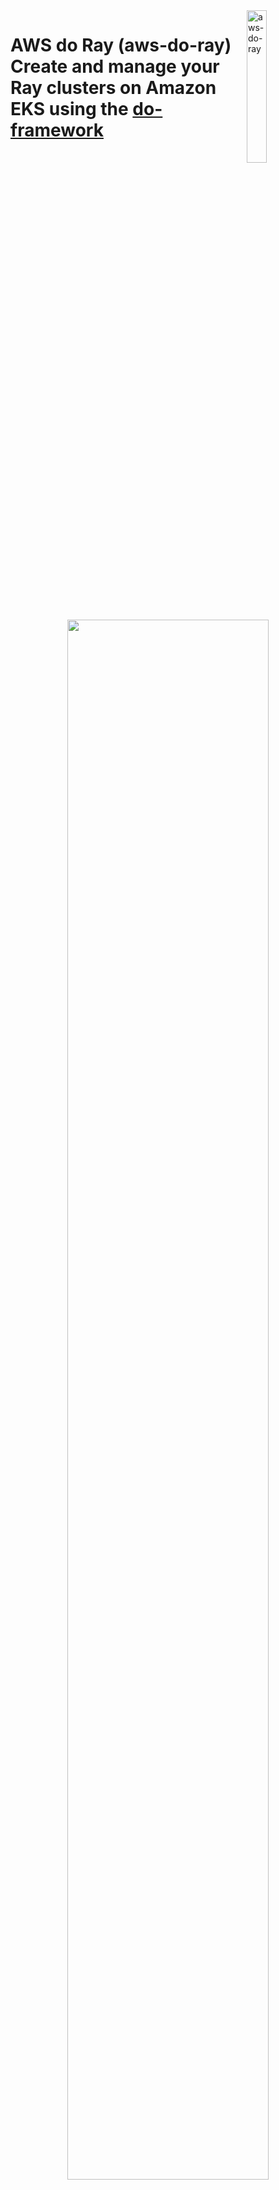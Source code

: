 <img alt="aws-do-ray" src="./img/aws-do-ray-1024.png" width="25%" align="right" />

# AWS do Ray (aws-do-ray) <br/> Create and manage your Ray clusters on Amazon EKS using the [do-framework](https://bit.ly/do-framework)

<center>
<img src="./img/architecture.png" width="80%"/>

Fig. 1 - Ray on EKS cluster sample
</center>
<br/>
<br/>


## Overview
The [`aws-do-ray`](https://bit.ly/aws-do-ray) project aims to simplify the deployment and scaling of distributed Python application using [Ray](https://www.ray.io/) on [Amazon Elastic Kubernetes Service](https://docs.aws.amazon.com/whitepapers/latest/overview-deployment-options/amazon-elastic-kubernetes-service.html) (Amazon EKS) or [Amazon SageMaker Hyperpod](https://aws.amazon.com/sagemaker/hyperpod/). While following the principles of the [do-framework](https://bit.ly/do-framework) and using the [Depend on Docker](https://github.com/iankoulski/depend-on-docker) template, it uses [Docker](https://docs.docker.com/get-docker/) to containerize all tools necessary to deploy and manage Ray clusters, jobs, and services. The `aws-do-ray` container shell is equipped with intuitive action scripts and comes pre-configured with convenient shortcuts which save extensive typing and increase productivity. This project provides a streamlined solution for administrators and developers, enabling them to focus on the task at hand, rather than infrastructure management. In summary, `aws-do-ray` is a simple, flexible, and universal DevOps solution for Ray workloads on AWS. 

## Prerequisites
The only prerequisites needed to run this project are:

* [AWS Account](https://signin.aws.amazon.com/signup?request_type=register)
* [EKS](https://bit.ly/do-eks) or [HyperPod](https://bit.ly/aws-do-hyperpod) cluster
* [Docker](https://docs.docker.com/get-docker/)

## Usage
 A typical workflow for the `aws-do-ray` project is described below.

<center>
<img src="./img/deployment.png" width="80%" />

Fig.2 - Typical workflow for the aws-do-ray project
</center>
<br/>
<br/>

To use the project, you can clone and configure it, then run the `./build.sh`, `./run.sh`, and `./exec.sh` scripts to open the `aws-do-ray` shell. Execute the `./setup-dependencies.sh` script, then from the raycluster directory execute `./raycluster-config.sh` and `./raycluster-create.sh`. Once the cluster is created, examples can be executed from the [jobs](https://github.com/aws-samples/aws-do-ray/tree/main/Container-Root/ray/raycluster/jobs) folder, submit one of the jobs using `./job-submit.sh <job-folder-name>

```bash
# Build and run container
git clone https://github.com/aws-samples/aws-do-ray
cd aws-do-ray
./config.sh
./build.sh
./run.sh
./exec.sh

# Create Ray cluster
./setup-dependencies.sh
cd raycluster
./raycluster-config.sh
./raycluster-create.sh
./raycluster-status.sh

# Run job
cd jobs
./job-submit.sh quickstart
./job-list.sh
```

## Configure

To configure your aws client, execute `aws configure` within the container shell, or outside the container, if you have aws CLI v2.x installed.

If you are not connected to an EKS cluster yet, follow the instructions [here](https://docs.aws.amazon.com/eks/latest/userguide/create-kubeconfig.html) to generate a `~/.kube/config` file. The project will automatically use the current kubernetes conext to retrieve the name of the EKS cluster it should connect to. Your current EKS cluser context can be displayed by using the following command: `kubectl config current-context`.

All configuration settings of the `aws-do-ray` project are centralized in its [`.env`](.env)) file. To review or change any of the settings, simply execute [`./config.sh`](./config.sh)).
The project automatically sets all variables, but you can manually override any of them by setting your preferred value in the `.env` file.

* AWS_REGION should match the AWS Region where the cluster is deployed.
* The AWS_EKS_CLUSTER setting should match the name of your existing EKS Cluster. 
* AWS_EKS_HYPERPOD_CLUSTER setting should match the name of your existing EKS Hyperpod Cluster
* CLUSTER_TYPE setting must either be "eks" or "hyperpod" depending on what type of cluster you are using.

To configure credentials of your aws client, run `aws configure`. Credentials you configure either on the host or in the containr will be mounted into the `aws-do-eks` container according to the `VOL_MAP` setting in [`.env`](.env). If you set the following environment variables `AWS_REGION`, `AWS_ACCESS_KEY_ID`, `AWS_SECRET_ACCESS_KEY`, and `AWS_SESSION_TOKEN`, they will be carried over into the `aws-do-ray` container when the `./run.sh` script is executed. 

## Build
This project follows the [Depend on Docker](https://github.com/iankoulski/depend-on-docker) template to build a container including all needed tools and utilities for creation and management of Ray. Please execute the [`./build.sh`](./build.sh) script to create the `aws-do-ray` container image and tag it using the registry and version tag specified in the project configuration. If desired, the image name or registry address can be modified in the project configuration file [`.env`](.env).
A pre-built `aws-do-ray` container is available on the [AWS public registry](https://gallery.ecr.aws/hpc-cloud/) 

## Run
The [`./run.sh`](./run.sh) script starts the project container. 
If you would like to run the pre-built `aws-do-ray` container, you can configure the project with `REGISTRY=public.ecr.aws/hpc-cloud/aws-do-ray`, prior to executing `./run.sh` or just execute the following command:

```bash
docker run --rm -it -v ${HOME}/.aws:/root/aws -v ${HOME}/.kube:/root/.kube --workdir /ray public.ecr.aws/hpc-cloud/aws-do-ray bash
```

## Status
To check the status of the container, execute [`./status.sh`](./status.sh). If the container is in the Exited state, it can be started with [`./start.sh`](./start.sh).

## Exec
After the container is started, use the [`./exec.sh`](./exec.sh) script to open a bash shell in the container. All necessary tools to allow creation, management, and operation of Ray are available in this shell. 

## Deploy KubeRay operator
Once you have opened the `aws-do-ray` shell you will be dropped in the [`/ray`](/Container-Root/ray/) directory where you will find the [`./setup-dependencies.sh`](/Container-Root/ray/setup-dependencies.sh) script. This deployment creates a `kuberay` namespace and a `kuberay-operator` pod in the kuberay namespace. It will then dynamically provision an FSx for Lustre volume for a shared file system in your Ray cluster. Upon successful deployment, you will have the kuberay operator pod running in the kuberay namespace, and a bound persistent volume claim (PVC) in your current namespace. To check the state of the kuberay-operator pod, use command: `kubectl -n kuberay get pods`, and to check the state of your PVC, please run `kubectl get pvc`.

### The KubeRay operator
>[!IMPORTANT]
>Please note that we advise to use `kuberay-operator` version $\geq$ 1.2.0. In this version the `raycluster_controller` was updated to support automatic eviction of Ray Pods in case of a pod failure (e.g. due to HW failure of the underlying EKS or HyperPod Node). In this case KubeRay will delete the Pod and create new Pods in the next reconciliation if necessary. This is particularly important and useful when deploying your RayCluster onto a SageMaker HyperPod cluster.

The KubeRay Operator gets deployed on the EKS cluster through the `./setup-dependencies.sh` script. KubeRay creates the following Custom Resource Definitions (CRDs): RayCluster, RayService, and RayJobs.

1. RayCluster: primary resource for managing Ray instances on Kubernetes. It represents a cluster of Ray nodes, including a head node and multiple worker nodes. The RayCluster CRD determines how the Ray nodes are set up, how they communicate, and how resources are allocated among them. The nodes in a Ray cluster manifest as pods in the EKS cluster.

3. RayJob: represents a single executable job that runs on a RayCluster. It is a higher-level abstraction used to submit tasks or batches of tasks that should be executed by the RayCluster.

5. RayService: Kubernetes resource that enables long-running Ray applications. It allows for the deployment of Ray applications that need to be exposed for external communication, typically through a service endpoint.

<center>
<img src="./img/CRDs2.png" width="80%" />

Fig.2 - Types of Ray custom resources in Kubernetes
</center>
<br/>
<br/>

The KubeRay operator relies on the Kubernetes API and works on EKS as well as HyperPod clusters with EKS support. 
A diagram showing deployment of Ray on SageMaker HyperPod is shown below.

<center>
<img src="./img/ray-hyperpod-arch.png" width="80%" />

Fig.3 - KubeRay operator deployment on SageMaker HyperPod EKS cluster
</center>
<br/>
<br/>

## Distributed training jobs
Additional information about your distributed training jobs.
1. From [Ray Documentation](https://docs.ray.io/en/latest/train/getting-started-pytorch.html), specifying a shared storage location (such as cloud storage or NFS) is optional for single-node clusters, but it is required for multi-node clusters. Using a local path will raise an error during checkpointing for multi-node clusters. This is why the [`./setup-dependencies.sh`](/Container-Root/ray/setup-dependencies.sh) script creates an FSx for Lustre volume. For other deployments, like S3 Mount point, please refer to the [`Deploy Scripts`](#deploy-scripts) section of this document. Once you have a shared storage path, use `storage_path` in the `RunConfig` of your Python training scripts to save checkpoints, logs, and model artifacts. By default, it points to your new FSx for Lustre mount.

2. Within the python code provided, you can also set num_workers to an int (the number of ray workers you are using) and use_gpu to a boolean (True or False, default is set to True). Default is num_workers=2 and use_gpu=True. 


## Create a RayCluster
>[!IMPORTANT]
>Please note that the `rayproject/ray-ml` container images are [deprecated](https://github.com/ray-project/ray/issues/46378). Therefore, we will build on top of the `rayproject/ray:2.42.1-py310-gpu` image, which has all ray dependencies, and include our training dependencies with our own custom image. Please feel free to modify this Dockerfile as you wish, but not necessary. 


Within the [`/ray`](/Container-Root/ray/) directory, you will find the [`/raycluster`](/Container-Root/ray/raycluster/) directory. This directory contains the following scripts:
- [`./create-container.sh`](/Container-Root/ray/raycluster/create-container.sh) : this script will build and then push the [`Dockerfile`](/Container-Root/ray/raycluster/Dockerfile) to your ECR. This image will have all ray dependencies, as well as your training library dependencies. Your Ray pods will host this image. This command may take 10-15 minutes. 
- [`./raycluster-create.sh`](/Container-Root/ray/raycluster/raycluster-create.sh) : this script creates the ray cluster specified in the [`raycluster-template.yaml`](/Container-Root/ray/raycluster/raycluster-template.yaml) file. 
- [`./raycluster-delete.sh`](/Container-Root/ray/raycluster/delete-cluster.sh) : this script deletes the ray cluster specified in the [`raycluster-template.yaml`](/Container-Root/ray/raycluster/raycluster-template.yaml) file. 
- [`./raycluster-pods.sh`](/Container-Root/ray/raycluster/raycluster-pods.sh) : this script allows you to see your currently running pods(or nodes) of your raycluster.
- [`./raycluster-status.sh`](/Container-Root/ray/raycluster/raycluster-status.sh) : this script retrieves the status of your current raycluster. 
- You can run [`re`] to expose ray cluster to port :8265, and [`rh`] to hide it. This is also done automatically when needed by other scripts.
- [`./raycluster-config.sh`](/Container-Root/ray/raycluster/raycluster-config.sh) : run this to edit the [`raycluster-template.yaml`](/Container-Root/ray/raycluster/raycluster-template.yaml), or simply open the [`raycluster-template.yaml`](/Container-Root/ray/raycluster/raycluster-template.yaml) in your favorite editor.
- [`raycluster-template.yaml`](/Container-Root/ray/RayCluster/raycluster-template.yaml) : a default ray cluster configuration with every option you can have in a ray cluster. "Batteries included but swappable". 
- [`raycluster-template-autoscaler.yaml`](/Container-Root/ray/raycluster/raycluster-template-autoscaler.yaml) : the same ray cluster configuration but with the ray autoscaler enabled.
- [`./jobs/job-submit.sh <job>`](/Container-Root/ray/raycluster/jobs/job-submit.sh) : this script allows you to submit a Python Script for a job. You can put your code within the [`/jobs`](/Container-Root/ray/raycluster/jobs/) section of the repo with a directory named after the script you want to execute, with that script within that directory. Or you can submit it via file system that has your script that is attached to your ray pods. 
	- If your script is in the [`/jobs`](/Container-Root/ray/raycluster/jobs/) folder, it will submit the ray job via the ray job submission SDK (dashboard must be exposed via [`re`](/Container-Root/ray/ops/ray-expose.sh)) or it will submit directly through the head pod. Just run `./job-submit.sh <script name>`. Ex/ `./job-submit.sh dt-pytorch`.
	- If your script is in a file system that is attached to your ray pods, it you must specify the directory that the script is in relative to your head pod. Run `./job-submit.sh <script name> <directory>`. Ex/ `./job-submit.sh dt-pytorch fsx/code/dt-pytorch` where my dt-pytorch.py file is located in directory fsx/code/dt-pytorch. 

> Side Note: we have the [`efa-ray/`](/Container-Root/ray/raycluster/jobs/) folder which has the same scripts to set up your Ray cluster with EFA enabled using the [`public.ecr.aws/hpc-cloud/nccl-tests:latest`](https://github.com/aws-samples/awsome-distributed-training/blob/main/micro-benchmarks/nccl-tests/nccl-tests.Dockerfile) image as the base image, and adding ray dependencies on top of it. If you want EFA enabled training, please feel free to use this container image for your Ray Cluster. Please be aware that EFA environment variables may differ for different cluster types. Please learn more [here](https://github.com/aws-samples/awsome-distributed-training/blob/main/1.architectures/efa-cheatsheet.md)

### RayCluster template
For everything you need to know about the details of a RayCluster configuration, please refer to the comments in the template, as well as this [doc](https://docs.ray.io/en/latest/cluster/kubernetes/user-guides/config.html). But as a quick reference, here are the main concepts in the template:
* metadata: name: 
    * This is where you can name your raycluster.
* nodeSelector in both headGroupSpec and workerGroupSpecs:
    * This is where you can specify which nodes your head pod and worker pods get assigned to. Preferably assign the worker group pods to the nodes with GPU's. 
* replicas
    * This defines how many min, max, and desired worker pods are in your RayCluster. 
* containers: resources: limits/requests:
    * These fields are under both headGroupSpec and workerGroupSpecs and these values set resource limits and requests for your pods. Please confirm your node resource capabilities before setting these values.
* containers: image: 
    * This is the container image each pod runs. It is best practice that the head pod and worker pods use the same container image, ex/ "rayproject/ray:latest"
* containers: env: name: (AWS KEYS)
    * After deploying your kubectl secrets by running [`./deploy/kubectl-secrets/kubectl-secret-keys.sh`](./Container-Root/ray/deploy/kubectl-secrets/kubectl-secret-keys.sh) your Ray pods will now have IAM permissions to access other buckets/filesystems/etc. If this is needed, please uncomment this section out in the template. 
* volumeMounts and volumes under headGroupSpec and workerGroupSpecs
    * This is where you can mount volumes like S3, EFS, FSx for Lustre on to your pods.
This is needed for multi node distributed training jobs.

### Ray dashboard
In order to access the Ray Dashboard, the Istio Ingress Gateway service of the Ray deployment needs to be exposed outside the cluster. In a production deployment typically an Application Load Balancer (ALB) is used, however this requires a DNS domain registration and a matching SSL certificate.

For an easy way to expose the Ray Dashboard, we can use kubectl port-forward. To start the port-forward, simply execute `ray-expose.sh` or `re`. To stop the port-forward, simply execute `ray-hide.sh` or `rh`.

If you are on a machine with its own browser, just navigate to http://localhost:8265 to open the Ray Dashboard.

<center>
<img src="./img/dashboard.png" width="80%" />

Fig.4 - Ray Dashboard Overview
</center> 
<br/>
<br/>

<center>
<img src="./img/dashboard-jobs.png" width="80%" />

Fig.5 - Ray Dashboard Jobs
</center> 
<br/>
<br/>

<center>
<img src="./img/dashboard-metrics.png" width="80%" />

Fig.6 - Ray Dashboard Metrics
</center>
<br/>
<br/>

## Create a RayJob
Within the [`/ray`](/Container-Root/ray/) directory, you will find the [`/rayjob`](/Container-Root/ray/rayjob/) directory. Within this directory, you will find these scripts:
- [`./rayjob-create.sh <Job>`](/Container-Root/ray/rayjob/rayjob-create.sh) : this script creates the rayjob. This consists of a RayJob and a RayCluster. The RayJob manages the RayCluster. 
- [`./rayjob-delete.sh`](/Container-Root/ray/rayjob/rayjob-delete.sh) : this script deletes the rayjob speficied in the [`rayjob-template.yaml`](/Container-Root/ray/RayJob/rayjob-template.yaml)
- [`./rayjob-logs.sh](/Container-Root/ray/rayjob/rayjob-logs.sh) : this script allows you to see the logs of your rayjob.
- [`./rayjob-pods.sh`](/Container-Root/ray/rayjob/rayjob-pods.sh) : this script allows you to see your currently running pods of your rayjob.
- [`./rayjob-status.sh`](/Container-Root/ray/rayjob/rayjob-status.sh) : this script retrieves the status of your current rayjob. 
- [`rayjob-template.yaml`](/Container-Root/ray/rayjob/rayjob-template.yaml): a default rayjob configuration with every option you can have in a rayjob. "Batteries included but swappable and/or removable". the ray cluster aspect of it is the same as [`raycluster-template.yaml`](/Container-Root/ray/raycluster/raycluster-template.yaml).
- Please run [`re`] to expose ray cluster to port :8265, and [`rh`] to stop expose. 


### RayJob documentation
You can find RayJob Documentation [here](https://docs.ray.io/en/latest/cluster/kubernetes/getting-started/rayjob-quick-start.html)


## Create a RayService
Within the [`/ray`](/Container-Root/ray/) directory, you will find the [`/rayservice`](/Container-Root/ray/rayservice/) directory, which contains the following scripts:
- [`./rayservice-create.sh <model>`](/Container-Root/ray/rayservice/rayservice-create.sh) : this script creates a rayservice cluster and exposes the service port for querying your served model.
- [`./rayservice-test.sh <model>`](/Container-Root/ray/rayservice/rayservice-test.sh) : this script sends the query specificed in the [`<model>/<model>_req.py] file to your rayservice cluster. Feel free to edit the query before running this script. 
- [`./rayjob-delete.sh <model>`](/Container-Root/ray/rayservice/rayservice-delete.sh) : this script deletes the rayservice speficied.
- [`./rayservice-status.sh](/Container-Root/ray/rayservice/rayservice-status.sh) : this script allows you to see the status of your rayservice cluster.

### Ray Serve QuickStart
RayServe Quickstart on Kubernetes can be found [here](https://docs.ray.io/en/latest/serve/production-guide/kubernetes.html)

### Serve Config V2 Section of RayServe Template
This section defines the configuration for Ray Serve applications. More details [here](https://docs.ray.io/en/latest/serve/production-guide/config.html). 

**applications**: A list of applications to be deployed.
- **name**: The name of the application, in this case, `image_classifier`.
- **import_path**: The import path for the application's module, `serve-train-images.app`.
- **route_prefix**: The route prefix for accessing the application, `/classify`.
- **runtime_env**: Specifies the runtime environment for the application.
    - **working_dir**: The working directory for the application, specified as an S3 path.
    - **pip**: A list of Python packages to be installed in the runtime environment.
- **deployments**: A list of deployments for the application.
    - **name**: The name of the deployment, `ImageClassificationModel`.
    - **num_replicas**: The number of replicas for the deployment, set to `1`.
    - **ray_actor_options**: Options for the Ray actors.
        - **num_cpus**: The number of CPUs allocated for each actor, set to `1`.


## Deploy scripts

### Prometheus & Grafana
The `aws-do-ray` project provides an example setup to monitor Ray clusters in Kubernetes using Prometheus & Grafana.

Action scripts are located in the [`/ray/deploy/prometheus`](/Container-Root/ray/deploy/prometheus/) folder. 

- [`./deploy-prometheus.sh`](/Container-Root/ray/deploy/prometheus/deploy-prometheus.sh) : deploys all prometheus/grafana pods in order to scrape your Ray pod metrics
- [`./expose-prometheus.sh`](/Container-Root/ray/deploy/prometheus/expose.sh) port forwards the prometheus/grafana dashbaord so you can open the UI locally
In order to see data on your Ray dashboard, please follow these steps:
	- Sign in with username: `admin`, password: `prom-operator`
	- Import Grafana dashboard file ‘dashboard_default.json’. Click “dashboards” → “new” → import → “upload json” from [`ray/deploy/prometheus/kuberay/config/grafana/default_grafana_dashboard.json`](/Container-Root/ray/deploy/prometheus/kuberay/config/grafana/default_grafana_dashboard.json)
	- After reloading the page in your browser, you should be able to see the Grafana metrics on the Ray dashboard

<center><img src="./img/dashboard-prometheus.png" width="80%" /></center> <br/>
<center>Fig.6 - Ray Dashboard Prometheus & Grafana Metrics</center> <br/>

### Kubectl secrets
The [`/ray/deploy/kubectl-secrets`](/Container-Root/ray/deploy/kubectl-secrets/) folder contains the following script:

[`./kubectl-secret-keys.sh`](/Container-Root/ray/deploy/kubectl-secrets/kubectl-secret-keys.sh) : creates a kubectl secret for cases when python code needs access to your AWS credentials. 

### S3 Mountpoint
The [`/ray/deploy/s3-mountpoint`](/Container-Root/ray/deploy/s3-mountpoint/) folder contains the following scripts:

[`./deploy.sh`](/Container-Root/ray/deploy/s3-mountpoint/deploy.sh): creates an IAM OIDC identity provider for your cluster, creates an IAM policy, creates an IAM role, and installs the mountpoint for Amazon S3 CSI driver. **Please ensure you have either exported `S3_BUCKET_NAME` as an environment variable, or manually replaced `$S3_BUCKET_NAME` in the [`./deploy.sh`](/Container-Root/ray/deploy/s3-mountpoint/deploy.sh) script.**

[`./s3-create.sh`](/Container-Root/ray/deploy/s3-mountpoint/s3-create.sh): creates a PV and a PVC which you can then use to mount to your ray pods within the "volumes" section in your raycluster template. 


### FSx for Lustre
Related scripts are found in the [`/ray/deploy/fsx`](/Container-Root/ray/deploy/fsx/) folder. 

Please ensure your "AWS_EKS_CLUSTER" and "AWS_REGION" are set in your .env file. If not, you can manually set these variables within the deploy.sh code. 

[`./deploy.sh`](/Container-Root/ray/deploy/fsx/deploy.sh): creates an IAM OIDC identity provider for your cluster, deploys FSx for Lustre CSI driver, and creates an IAM role bound to the service account used by the driver. 

The [Amazon FSx for Lustre CSI driver](https://github.com/kubernetes-sigs/aws-fsx-csi-driver) presents you with two options for provisioning a file system. 

_Dynamic provisioning_: This option leverages Persistent Volume Claims (PVCs) in Kubernetes. You define a PVC with desired storage specifications. The CSI Driver automatically provisions the FSx file system for you based on the PVC request. This allows for easier scaling and eliminates the need to manually create file systems.

_Static provisioning_: In this method, you manually create the FSx file system before using the CSI Driver. You'll need to configure details like subnet ID and security groups for the file system. Then, you can use the Driver to bing the PV to a PVC and mount this pre-created file system within your container as a volume.

#### Dynamic Provisioning

The [`setup-dependencies.sh`](/Container-Root/ray/setup-dependencies.sh) script creates a dynamic FSxL volume, but this can also be done independently.

If you would like to use dynamic provisioning, ensure you have your desired configuration in [`dynamic-storageclass.yaml`](/Container-Root/ray/deploy/fsx/dynamic-storageclass.yaml) as well as inputting your "subnetID" and your "securityGroupIds". 

These variables are retrieved once the container is built and set as environment variables... but if you'd like them to be altered, you can change $SUBNET_ID and $SECURITYGROUP_ID in [`dynamic-storageclass.yaml`](/Container-Root/ray/deploy/fsx/dynamic-storageclass.yaml)

* subnetId - The subnet ID that the FSx for Lustre filesystem should be created inside. Using the $SUBNET_ID environment variable, we are referencing the same private subnet that was used for EKS or EKS HyperPod cluster creation.

* securityGroupIds - A list of security group IDs that should be attached to the filesystem. Using the $SECURITY_GROUP environment variable, we are referencing the same security group that was use for EKS or EKS HyperPod cluster creation.

Once the storage class has been configured, you can run [`./dynamic-create.sh`](/Container-Root/ray/deploy/fsx/dynamic-create.sh) to create an FSxL volume.


#### Static Provisioning

If you would like to use static provisioning, ensure you your volumeHandle: is set with your FSx file system ID, dnsname: is set with your FSx file system DNS name, and your mountname: is set with your FSx file system mount name in ['static-pv.yaml'](/Container-Root/ray/deploy/fsx/static-pv.yaml). Also ensure that your fileSystemId: is set with your FSx file system ID, subnetId: is set with your subnet ID, and your securityGroupIds: are set with your security group ID(s) within [`static-storageclass.yaml`](/Container-Root/ray/deploy/fsx/static-storageclass.yaml). 

Running [`./static-create.sh`](/Container-Root/ray/deploy/fsx/static-create.sh) creates a PV and a PVC which you can then use to mount to your Ray pods within the "volumes" section in your raycluster template. 

## Container command reference
The project home folder offers a number of additional scripts for management of the aws-do-ray container.
- [`./config.sh`](./config.sh) – configure aws-do-ray project settings interactively
- [`./build.sh`](./build.sh) – build aws-do-ray container image
- [`./push.sh`](./push.sh) – push aws-do-ray container image to configured registry
- [`./pull.sh`](./pull.sh) – pull aws-do-ray container image from a configured existing registry
- [`./run.sh`](./run.sh) – run aws-do-ray container
- [`./status.sh`](./status.sh) – show logs of the running aws-do-ray container
- [`./logs.sh`](./logs.sh) – show logs of the running aws-do-ray container
- [`./start.sh`](./start.sh) – start the aws-do-ray container if it is currently in “Exited” status
- [`./exec.sh`](./exec.sh) – execute a command inside the running aws-do-ray container, the default command is bash
- [`./stop.sh`](./stop.sh) – stop and remove the aws-do-ray container
- [`./test.sh`](./test.sh) – run container unit tests


## Troubleshooting
* Worker pods can't be scheduled to worker nodes
	* This can be due to taints present on your nodes or tolerations missing from your pods. Make sure worker node group contains the taints that are specified as tolerations in the ray cluster yaml. Alternatively, you can take out the taints and tolerations all together. 

* Error: You must be logged in to the server (Unauthorized)
    * Ensure you are connected to the right AWS account, please run `aws sts get-caller-identity` in the terminal to verify your current identity
    * Ensure you are connected to the right EKS cluster and region, please run `kubectl config current-context` to check the current context and `aws eks update-kubeconfig --region <region-code> --name <my-cluster>` to change the current context if needed.

* EKS API Serve Unauthorized Error (trouble accessing ray cluster from another EC2 instance)
    * [`Create access entry in EKS`](https://repost.aws/knowledge-center/eks-api-server-unauthorized-error)

* [`An error occurred (InvalidClientTokenId) when calling the GetCallerIdentity operation: The security token included in the request is invalid`]
    * You may need to run [`unset AWS_PROFILE`] to rely on the AWS credentials provided through the environment variables rather than the default profile in ~/.aws/credentials or ~/.aws/config.
    * You man need to delete ACCESS_TOKEN from your ~/.aws/credentials file if your token has expired


## Security

See [CONTRIBUTING](CONTRIBUTING.md#security-issue-notifications) for more information.

## License

This project is licensed under the MIT-0 License. See the [LICENSE](LICENSE) file.

## Disclaimer

This sample code should not be used in production accounts, on production workloads, or on production or other critical data. You are responsible for testing, securing, and optimizing the sample code as appropriate for production-grade use based on your specific quality control practice and standards.

## References

* [Docker](https://docker.com)
* [Kubernetes](https://kubernetes.io)
* [Amazon Web Services (AWS)](https://aws.amazon.com/)
* [Amazon EC2 instance types](https://aws.amazon.com/ec2/instance-types/)
* [Amazon Elastic Kubernetes Service (EKS)](https://aws.amazon.com/eks)
* [do-framework](https://bit.ly/do-framework)
* [Depend on Docker](https://github.com/iankoulski/depend-on-docker)
* [Ray documentation](https://docs.ray.io/en/latest/ray-overview/index.html)
* [Ray project](https://github.com/ray-project)
* [Ray on EKS](https://awslabs.github.io/data-on-eks/docs/blueprints/ai-ml/ray)
* [SageMaker HyperPod](https://aws.amazon.com/sagemaker/hyperpod/)
* [aws-do-hyperpod](https://bit.ly/aws-do-hyperpod)

## Credits
* Mark Vinciguerra - @mvincig
* Alex Iankoulski - @iankouls
* Florian Stahl - @flostahl
* Milena Boytchef - @boytchef

